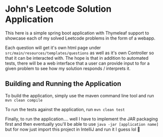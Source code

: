 # John's Leetcode Solution Application
This here is a simple spring boot application with Thymeleaf support to showcase each of my solved Leetcode problems in the form of a webapp.

Each question will get it's own html page under `src/main/resources/templates/questions` as well as it's own Controller so that it can be interacted with. The hope is that in addition to automated tests, there will be a web interface that a user can provide input to for a given problem to see how my solution responds / interprets it.

## Building and Running the Application
To build the application, simply use the maven command line tool and run `mvn clean compile`

To run the tests against the application, run `mvn clean test`

Finally, to run the application.... well I have to implement the JAR packaging first and then eventually you'll be able to use `java -jar [application name]` but for now just import this project in IntelliJ and run it I guess lol 🤷
